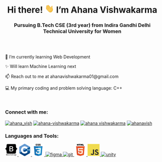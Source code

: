 <br>
<h1 align="center"> Hi there! <img src="https://raw.githubusercontent.com/ABSphreak/ABSphreak/master/gifs/Hi.gif" width="30px"> I’m Ahana Vishwakarma </h1>
<h3 align="center">Pursuing B.Tech CSE (3rd year) from Indira Gandhi Delhi Technical University for Women</h2>
<br><br>
<p> 🌱 I’m currently learning Web Development</p>
<p> ✨ Will learn Machine Learning next</p>
<p> 📫 Reach out to me at ahanavishwakarma01@gmail.com</p>
<p> 💻 My primary coding and problem solving language: C++ </p>
<br>
<h3 align="left">Connect with me:</h3>
<p align="left">
<a href="https://twitter.com/ahana_vish" target="blank"><img align="center" src="https://raw.githubusercontent.com/rahuldkjain/github-profile-readme-generator/master/src/images/icons/Social/twitter.svg" alt="ahana_vish" height="30" width="40" /></a>
<a href="https://linkedin.com/in/ahana-vishwakarma" target="blank"><img align="center" src="https://raw.githubusercontent.com/rahuldkjain/github-profile-readme-generator/master/src/images/icons/Social/linked-in-alt.svg" alt="ahana-vishwakarma" height="30" width="40" /></a>
<a href="https://www.hackerrank.com/ahana_vish" target="blank"><img align="center" src="https://raw.githubusercontent.com/rahuldkjain/github-profile-readme-generator/master/src/images/icons/Social/hackerrank.svg" alt="ahana vishwakarma" height="30" width="40" /></a>
<a href="https://www.leetcode.com/ahanavish" target="blank"><img align="center" src="https://raw.githubusercontent.com/rahuldkjain/github-profile-readme-generator/master/src/images/icons/Social/leet-code.svg" alt="ahanavish" height="30" width="40" /></a>
</p>
<h3 align="left">Languages and Tools:</h3>
<p align="left">
<a href="https://getbootstrap.com" target="_blank"> <img src="https://raw.githubusercontent.com/devicons/devicon/master/icons/bootstrap/bootstrap-plain-wordmark.svg" alt="bootstrap" width="40" height="40"/> </a> 
<a href="https://www.w3schools.com/cpp/" target="_blank"> <img src="https://raw.githubusercontent.com/devicons/devicon/master/icons/cplusplus/cplusplus-original.svg" alt="cplusplus" width="40" height="40"/> </a> 
<a href="https://www.w3schools.com/css/" target="_blank"> <img src="https://raw.githubusercontent.com/devicons/devicon/master/icons/css3/css3-original-wordmark.svg" alt="css3" width="40" height="40"/> </a> 
<a href="https://www.figma.com/" target="_blank"> <img src="https://www.vectorlogo.zone/logos/figma/figma-icon.svg" alt="figma" width="40" height="40"/> </a> 
<a href="https://git-scm.com/" target="_blank"> <img src="https://www.vectorlogo.zone/logos/git-scm/git-scm-icon.svg" alt="git" width="40" height="40"/> </a>
<a href="https://www.w3.org/html/" target="_blank"> <img src="https://raw.githubusercontent.com/devicons/devicon/master/icons/html5/html5-original-wordmark.svg" alt="html5" width="40" height="40"/> </a>  
<a href="https://developer.mozilla.org/en-US/docs/Web/JavaScript" target="_blank"> <img src="https://raw.githubusercontent.com/devicons/devicon/master/icons/javascript/javascript-original.svg" alt="javascript" width="40" height="40"/> </a> 
<a href="https://unity.com/" target="_blank" rel="noreferrer"> <img src="https://www.vectorlogo.zone/logos/unity3d/unity3d-icon.svg" alt="unity" width="40" height="40"/> </a>
